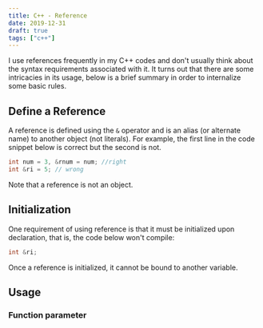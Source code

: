 ```yaml
---
title: C++ - Reference
date: 2019-12-31
draft: true
tags: ["c++"]
---
```


I use references frequently in my C++ codes and don't usually think about the syntax requirements associated with it.
It turns out that there are some intricacies in its usage, below is a brief summary in order to internalize some basic rules.

## Define a Reference

A reference is defined using the `&` operator and is an alias (or alternate name) to another object (not literals).
For example, the first line in the code snippet below is correct but the second is not.

```cpp
int num = 3, &rnum = num; //right
int &ri = 5; // wrong
```

Note that a reference is not an object.

## Initialization

One requirement of using reference is that it must be initialized upon declaration, that is, the code below won't compile:

```cpp
int &ri;
```

Once a reference is initialized, it cannot be bound to another variable.

## Usage

### Function parameter
